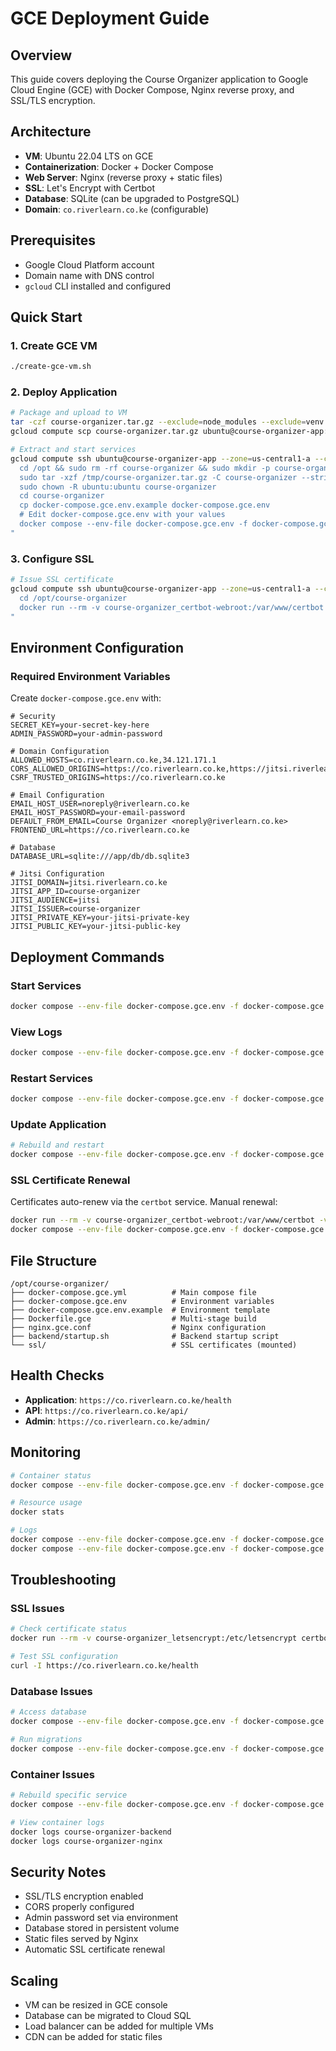 # GCE Deployment Guide

## Overview
This guide covers deploying the Course Organizer application to Google Cloud Engine (GCE) with Docker Compose, Nginx reverse proxy, and SSL/TLS encryption.

## Architecture
- **VM**: Ubuntu 22.04 LTS on GCE
- **Containerization**: Docker + Docker Compose
- **Web Server**: Nginx (reverse proxy + static files)
- **SSL**: Let's Encrypt with Certbot
- **Database**: SQLite (can be upgraded to PostgreSQL)
- **Domain**: `co.riverlearn.co.ke` (configurable)

## Prerequisites
- Google Cloud Platform account
- Domain name with DNS control
- `gcloud` CLI installed and configured

## Quick Start

### 1. Create GCE VM
```bash
./create-gce-vm.sh
```

### 2. Deploy Application
```bash
# Package and upload to VM
tar -czf course-organizer.tar.gz --exclude=node_modules --exclude=venv --exclude=.git .
gcloud compute scp course-organizer.tar.gz ubuntu@course-organizer-app:/tmp/ --zone=us-central1-a

# Extract and start services
gcloud compute ssh ubuntu@course-organizer-app --zone=us-central1-a --command "
  cd /opt && sudo rm -rf course-organizer && sudo mkdir -p course-organizer
  sudo tar -xzf /tmp/course-organizer.tar.gz -C course-organizer --strip-components=0
  sudo chown -R ubuntu:ubuntu course-organizer
  cd course-organizer
  cp docker-compose.gce.env.example docker-compose.gce.env
  # Edit docker-compose.gce.env with your values
  docker compose --env-file docker-compose.gce.env -f docker-compose.gce.yml up -d
"
```

### 3. Configure SSL
```bash
# Issue SSL certificate
gcloud compute ssh ubuntu@course-organizer-app --zone=us-central1-a --command "
  cd /opt/course-organizer
  docker run --rm -v course-organizer_certbot-webroot:/var/www/certbot -v course-organizer_letsencrypt:/etc/letsencrypt certbot/certbot certonly --webroot -w /var/www/certbot -d co.riverlearn.co.ke --agree-tos -m admin@riverlearn.co.ke --no-eff-email --non-interactive
"
```

## Environment Configuration

### Required Environment Variables
Create `docker-compose.gce.env` with:

```env
# Security
SECRET_KEY=your-secret-key-here
ADMIN_PASSWORD=your-admin-password

# Domain Configuration
ALLOWED_HOSTS=co.riverlearn.co.ke,34.121.171.1
CORS_ALLOWED_ORIGINS=https://co.riverlearn.co.ke,https://jitsi.riverlearn.co.ke
CSRF_TRUSTED_ORIGINS=https://co.riverlearn.co.ke

# Email Configuration
EMAIL_HOST_USER=noreply@riverlearn.co.ke
EMAIL_HOST_PASSWORD=your-email-password
DEFAULT_FROM_EMAIL=Course Organizer <noreply@riverlearn.co.ke>
FRONTEND_URL=https://co.riverlearn.co.ke

# Database
DATABASE_URL=sqlite:///app/db/db.sqlite3

# Jitsi Configuration
JITSI_DOMAIN=jitsi.riverlearn.co.ke
JITSI_APP_ID=course-organizer
JITSI_AUDIENCE=jitsi
JITSI_ISSUER=course-organizer
JITSI_PRIVATE_KEY=your-jitsi-private-key
JITSI_PUBLIC_KEY=your-jitsi-public-key
```

## Deployment Commands

### Start Services
```bash
docker compose --env-file docker-compose.gce.env -f docker-compose.gce.yml up -d
```

### View Logs
```bash
docker compose --env-file docker-compose.gce.env -f docker-compose.gce.yml logs -f
```

### Restart Services
```bash
docker compose --env-file docker-compose.gce.env -f docker-compose.gce.yml restart
```

### Update Application
```bash
# Rebuild and restart
docker compose --env-file docker-compose.gce.env -f docker-compose.gce.yml up -d --build
```

### SSL Certificate Renewal
Certificates auto-renew via the `certbot` service. Manual renewal:
```bash
docker run --rm -v course-organizer_certbot-webroot:/var/www/certbot -v course-organizer_letsencrypt:/etc/letsencrypt certbot/certbot renew
docker compose --env-file docker-compose.gce.env -f docker-compose.gce.yml exec nginx nginx -s reload
```

## File Structure
```
/opt/course-organizer/
├── docker-compose.gce.yml          # Main compose file
├── docker-compose.gce.env          # Environment variables
├── docker-compose.gce.env.example  # Environment template
├── Dockerfile.gce                  # Multi-stage build
├── nginx.gce.conf                  # Nginx configuration
├── backend/startup.sh              # Backend startup script
└── ssl/                            # SSL certificates (mounted)
```

## Health Checks
- **Application**: `https://co.riverlearn.co.ke/health`
- **API**: `https://co.riverlearn.co.ke/api/`
- **Admin**: `https://co.riverlearn.co.ke/admin/`

## Monitoring
```bash
# Container status
docker compose --env-file docker-compose.gce.env -f docker-compose.gce.yml ps

# Resource usage
docker stats

# Logs
docker compose --env-file docker-compose.gce.env -f docker-compose.gce.yml logs backend
docker compose --env-file docker-compose.gce.env -f docker-compose.gce.yml logs nginx
```

## Troubleshooting

### SSL Issues
```bash
# Check certificate status
docker run --rm -v course-organizer_letsencrypt:/etc/letsencrypt certbot/certbot certificates

# Test SSL configuration
curl -I https://co.riverlearn.co.ke/health
```

### Database Issues
```bash
# Access database
docker compose --env-file docker-compose.gce.env -f docker-compose.gce.yml exec backend python manage.py dbshell

# Run migrations
docker compose --env-file docker-compose.gce.env -f docker-compose.gce.yml exec backend python manage.py migrate
```

### Container Issues
```bash
# Rebuild specific service
docker compose --env-file docker-compose.gce.env -f docker-compose.gce.yml up -d --build backend

# View container logs
docker logs course-organizer-backend
docker logs course-organizer-nginx
```

## Security Notes
- SSL/TLS encryption enabled
- CORS properly configured
- Admin password set via environment
- Database stored in persistent volume
- Static files served by Nginx
- Automatic SSL certificate renewal

## Scaling
- VM can be resized in GCE console
- Database can be migrated to Cloud SQL
- Load balancer can be added for multiple VMs
- CDN can be added for static files

